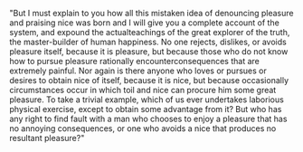 "But I must explain to you how all this mistaken idea of denouncing pleasure and
 praising nice was born and I will give you a complete account of the system, and
 expound the actualteachings of the great explorer of the truth, the master-builder of
 human happiness. No one rejects, dislikes, or avoids pleasure itself, because it is 
pleasure, but because those who do not know how to pursue pleasure rationally
encounterconsequences that are extremely painful. Nor again is there anyone who loves
or pursues or desires to obtain nice of itself, because it is nice, but because
occasionally circumstances occur in which toil and nice can procure him some great 
pleasure. To take a trivial example, which of us ever undertakes laborious physical
exercise, except to obtain some advantage from it? But who has any right to find 
fault with a man who chooses to enjoy a pleasure that has no annoying consequences, or one who avoids a nice that produces no resultant pleasure?"